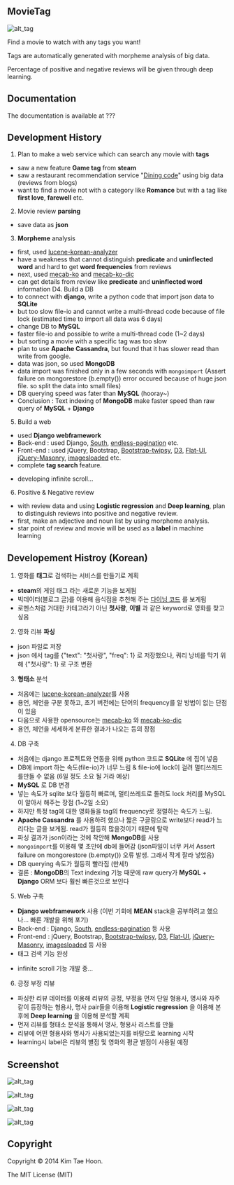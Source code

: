 MovieTag
-------------

![alt_tag](https://raw.githubusercontent.com/carpedm20/movietag/master/content/logo.png)

Find a movie to watch with any tags you want!

Tags are automatically generated with morpheme analysis of big data.

Percentage of positive and negative reviews will be given through deep learning.


Documentation
-------------

The documentation is available at ???


Development History
-------------------

1. Plan to make a web service which can search any movie with **tags**
 - saw a new feature **Game tag** from **steam**
 - saw a restaurant recommendation service "[Dining code](http://www.diningcode.com/)" using big data (reviews from blogs)
 - want to find a movie not with a category like **Romance** but with a tag like **first love**, **farewell** etc.
2. Movie review **parsing**
 - save data as **json**
3. **Morpheme** analysis
 - first, used [lucene-korean-analyzer](https://github.com/need4spd/lucene-Korean-Analyzer)
 - have a weakness that cannot distinguish **predicate** and **uninflected word** and hard to get **word frequencies** from reviews
 - next, used [mecab-ko](https://bitbucket.org/eunjeon/mecab-ko) and [mecab-ko-dic](https://bitbucket.org/eunjeon/mecab-ko-dic)
 - can get details from review like **predicate** and **uninflected word** information
D4. Build a DB
 - to connect with **django**, write a python code that import json data to **SQLite**
 - but too slow file-io and cannot write a multi-thread code because of file lock (estimated time to import all data was 6 days)
 - change DB to **MySQL**
 - faster file-io and possible to write a multi-thread code (1~2 days)
 - but sorting a movie with a specific tag was too slow
 - plan to use **Apache Cassandra**, but found that it has slower read than write from google.
 - data was json, so used **MongoDB**
 - data import was finished only in a few seconds with `mongoimport` (Assert failure on mongorestore (b.empty()) error occured because of huge json file. so split the data into small files)
 - DB querying speed was fater than **MySQL** (hooray~)
 - Conclusion : Text indexing of **MongoDB** make faster speed than raw query of **MySQL** + **Django**
5. Build a web
 - used **Django webframework**
 - Back-end : used Django, [South](http://south.aeracode.org/), [endless-pagination](https://github.com/frankban/django-endless-pagination) etc.
 - Front-end : used jQuery, Bootstrap, [Bootstrap-twipsy](http://okonski.org/twipsy-bootstrap/docs/javascript.html), [D3](http://d3js.org/), [Flat-UI](https://github.com/designmodo/Flat-UI), [jQuery-Masonry](http://desandro.github.io/masonry/), [imagesloaded](https://github.com/desandro/imagesloaded) etc.
 - complete **tag search** feature.
 * developing infinite scroll...
6. Positive & Negative review
 * with review data and using **Logistic regression** and **Deep learning**, plan to distinguish reviews into positive and negative review.
 * first, make an adjective and noun list by using morpheme analysis.
 * star point of review and movie will be used as a **label** in machine learning

Developement Histroy (Korean)
-----------------------------

1. 영화를 **태그**로 검색하는 서비스를 만들기로 계획
 - **steam**의 게임 태그 라는 새로운 기능을 보게됨
 - 빅데이터(블로그 글)를 이용해 음식점을 추천해 주는 [다이닝 코드](http://www.diningcode.com/) 를 보게됨
 - 로멘스처럼 거대한 카테고라기 아닌 **첫사랑**, **이별** 과 같은 keyword로 영화를 찾고 싶음
2. 영화 리뷰 **파싱**
 - json 파일로 저장
 - json 에서 tag를 {"text": "첫사랑", "freq": 1} 로 저장했으나, 쿼리 낭비를 막기 위해 {"첫사랑": 1} 로 구조 변환
3. **형태소** 분석
 - 처음에는 [lucene-korean-analyzer](https://github.com/need4spd/lucene-Korean-Analyzer)를 사용
 - 용언, 체언을 구분 못하고, 초기 버전에는 단어의 frequency를 알 방법이 없는 단점이 있음
 - 다음으로 사용한 opensource는 [mecab-ko](https://bitbucket.org/eunjeon/mecab-ko) 와 [mecab-ko-dic](https://bitbucket.org/eunjeon/mecab-ko-dic)
 - 용언, 체언을 세세하게 분류한 결과가 나오는 등의 장점
4. DB 구축
 - 처음에는 django 프로젝트와 연동을 위해 python 코드로 **SQLite** 에 집어 넣음
 - DB에 import 하는 속도(file-io)가 너무 느림 & file-io에 lock이 걸려 멀티쓰레드를만들 수 없음 (6일 정도 소요 될 거라 예상)
 - **MySQL** 로 DB 변경
 - 넣는 속도가 sqlite 보다 월등히 빠르며, 멀티쓰레드로 돌려도 lock 처리를 MySQL이 알아서 해주는 장점 (1~2일 소요)
 - 하지만 특정 tag에 대한 영화들을 tag의 frequency로 정렬하는 속도가 느림.
 - **Apache Cassandra** 를 사용하려 했으나 짧은 구글링으로 write보다 read가 느리다는 글을 보게됨. read가 월등히 많을것이기 때문에 탈락
 - 파싱 결과가 json이라는 것에 착안해 **MongoDB**를 사용
 - `mongoimport`를 이용해 몇 초만에 db에 들어감 (json파일이 너무 커서 Assert failure on mongorestore (b.empty()) 오류 발생. 그래서 작게 잘라 넣었음)
 - DB querying 속도가 월등히 빨라짐 (만세!)
 - 결론 : **MongoDB**의 Text indexing 기능 때문에 raw query가 **MySQL** + **Django** ORM 보다 훨씬 빠른것으로 보인다
5. Web 구축
 - **Django webframework** 사용 (이번 기회에 **MEAN** stack을 공부하려고 했으나... 빠른 개발을 위해 포기)
 - Back-end : Django, [South](http://south.aeracode.org/), [endless-pagination](https://github.com/frankban/django-endless-pagination) 등 사용
 - Front-end : jQuery, Bootstrap, [Bootstrap-twipsy](http://okonski.org/twipsy-bootstrap/docs/javascript.html), [D3](http://d3js.org/), [Flat-UI](https://github.com/designmodo/Flat-UI), [jQuery-Masonry](http://desandro.github.io/masonry/), [imagesloaded](https://github.com/desandro/imagesloaded) 등 사용
 - 태그 검색 기능 완성
 * infinite scroll 기능 개발 중...
6. 긍정 부정 리뷰
 * 파싱한 리뷰 데이터를 이용해 리뷰의 긍정, 부정을 먼저 단일 형용사, 명사와 자주 같이 등장하는 형용사, 명사 pair들을 이용해 **Logistic regression** 을 이용해 본 후에 **Deep learning** 을 이용해 분석할 계획
 * 먼저 리뷰를 형태소 분석을 통해서 명사, 형용사 리스트를 만듦
 * 리뷰에 어떤 형용사와 명사가 사용되었는지를 바탕으로 learning 시작
 * learning시 label은 리뷰의 별점 및 영화의 평균 별점이 사용될 예정



Screenshot
----------

![alt_tag](https://raw.githubusercontent.com/carpedm20/movietag/master/content/screenshot1.png)

![alt_tag](https://raw.githubusercontent.com/carpedm20/movietag/master/content/screenshot2.png)

![alt_tag](https://raw.githubusercontent.com/carpedm20/movietag/master/content/console1.png)

![alt_tag](https://raw.githubusercontent.com/carpedm20/movietag/master/content/console2.png)

Copyright
---------

Copyright © 2014 Kim Tae Hoon.

The MIT License (MIT)
